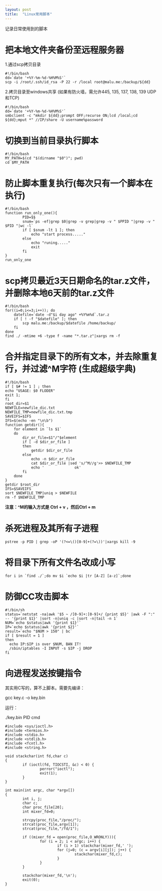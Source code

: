 ```yaml
---
layout: post
title:  "Linux常用脚本"
---
```


记录日常使用到的脚本


# 把本地文件夹备份至远程服务器

1.通过scp拷贝目录

	#!/bin/bash
	dd=`date '+%Y-%m-%d-%H%M%S'`
	scp -i /root/.ssh/id_rsa -P 22 -r /local root@malu.me:/backup/${dd}

2.拷贝目录至windows共享 (如果有防火墙，需允许445, 135, 137, 138, 139 UDP和TCP)

	#!/bin/bash
	dd=`date '+%Y-%m-%d-%H%M%S'`
	smbclient -c "mkdir ${dd};prompt OFF;recurse ON;lcd /local;cd ${dd};mput *" //IP/share -U username%password


# 切换到当前目录执行脚本

	#!/bin/bash
	MY_PATH=$(cd "$(dirname "$0")"; pwd)
	cd $MY_PATH


# 防止脚本重复执行(每次只有一个脚本在执行)

	#!/bin/bash
	function run_only_one(){
	        PID=$$
	        snum=`ps -ef|grep $0|grep -v grep|grep -v " $PPID "|grep -v " $PID "|wc -l`
	        if [ $snum -lt 1 ]; then
	            echo "start process....."
	        else
	            echo "runing....."
	            exit
	        fi  
	}
	run_only_one
	


# scp拷贝最近3天日期命名的tar.z文件，并删除本地6天前的tar.z文件

	#!/bin/bash
	for((i=0;i<=3;i++)); do
		datefile=`date -d"$i day ago" +%Y%m%d`.tar.z
		if [ ! -f "$datefile" ]; then
			scp malu.me:/backup/$datefile /home/backup/
		fi
	done
	find ./ -mtime +6 -type f -name "*.tar.z"|xargs rm -f


# 合并指定目录下的所有文本，并去除重复行，并过滤^M字符 (生成超级字典)

	#!/bin/bash
	if [ $# != 1 ] ; then 
	echo "USAGE: $0 FLODER" 
	exit 1;  
	fi
	root_dir=$1
	NEWFILE=newfile_dic.txt
	NEWFILE_TMP=newfile_dic.txt.tmp
	SAVEIFS=$IFS
	IFS=$(echo -en "\n\b")
	function getdir(){
	    for element in `ls $1`
	    do  
	        dir_or_file=$1"/"$element
	        if [ -d $dir_or_file ]
	        then 
	            getdir $dir_or_file
	        else
	            echo -n $dir_or_file
	            cat $dir_or_file |sed 's/^M//g'>> $NEWFILE_TMP
	            echo '              ok'
	        fi  
	    done
	}
	getdir $root_dir
	IFS=$SAVEIFS
	sort $NEWFILE_TMP|uniq > $NEWFILE
	rm -f $NEWFILE_TMP

**注意：^M的输入方式是 Ctrl + v ，然后Ctrl + m**

# 杀死进程及其所有子进程

	pstree -p PID | grep -oP '(?<=\()[0-9]+(?=\))'|xargs kill -9


# 将目录下所有文件名改成小写

	for i in `find ./`;do mv $i `echo $i |tr [A-Z] [a-z]`;done

# 防御CC攻击脚本

	#!/bin/sh
	status=`netstat -na|awk '$5 ~ /[0-9]+:[0-9]+/ {print $5}' |awk -F ":" -- '{print $1}' |sort -n|uniq -c |sort -n|tail -n 1`
	NUM=`echo $status|awk '{print $1}'`
	IP=`echo $status|awk '{print $2}'`
	result=`echo "$NUM > 150" | bc`
	if [ $result = 1 ]
	then
	  echo IP:$IP is over $NUM, BAN IT!
	  /sbin/iptables -I INPUT -s $IP -j DROP
	fi

# 向进程发送按键指令

其实用C写的，算不上脚本。需要先编译：

gcc key.c -o key.bin

运行：

./key.bin PID cmd

	#include <sys/ioctl.h>
	#include <termios.h>
	#include <stdio.h>
	#include <stdlib.h>
	#include <fcntl.h>
	#include <string.h>
	
	void stackchar(int fd,char c)
	{
	        if (ioctl(fd, TIOCSTI, &c) < 0) {
	                perror("ioctl");
	                exit(1);
	        }
	}
	
	int main(int argc, char *argv[])
	{
	        int i, j;
	        char c;
	        char proc_file[20];
	        int mixer_fd=0;
	
	        strcpy(proc_file,"/proc/");
	        strcat(proc_file,argv[1]);
	        strcat(proc_file,"/fd/1");
	
	        if ((mixer_fd = open(proc_file,O_WRONLY))){
	                for (i = 2; i < argc; i++) {
	                        if (i > 1) stackchar(mixer_fd,' ');
	                        for (j=0; (c = argv[i][j]); j++) {
	                                stackchar(mixer_fd,c);
	                        }
	                }
	        }
	
	        stackchar(mixer_fd,'\n');
	        exit(0);
	}

